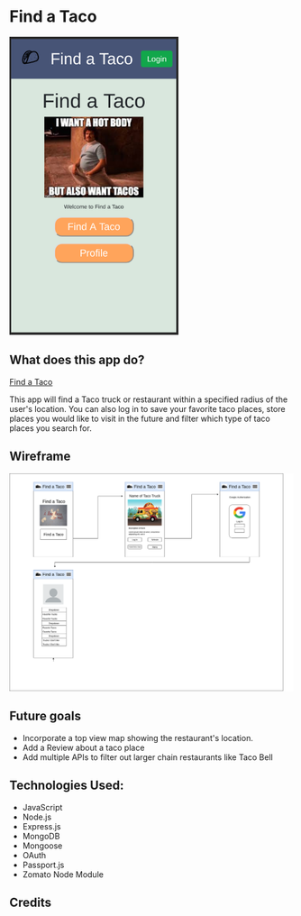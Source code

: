 # Find a Taco
<img src="./assets/Screenshot from find-a-taco.png" alt="Wireframe" width="300px">  

## What does this app do?
 
[Find a Taco](https://find-a-taco.herokuapp.com/)

This app will find a Taco truck or restaurant within a specified radius of the user's location. You can also log in to save your favorite taco places, store places you would like to visit in the future and filter which type of taco places you search for. 

## Wireframe 

<img src="./assets/Find a Taco Wireframe_Webflow.png" alt="Wireframe">

## Future goals
- Incorporate a top view map showing the restaurant's location. 
- Add a Review about a taco place 
- Add multiple APIs to filter out larger chain restaurants like Taco Bell

## Technologies Used: 

- JavaScript
- Node.js
- Express.js
- MongoDB
- Mongoose
- OAuth
- Passport.js
- Zomato Node Module


## Credits

